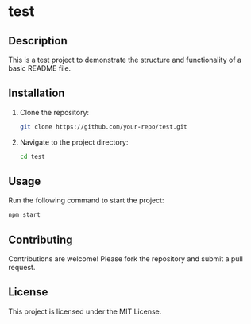 # test
## Description
This is a test project to demonstrate the structure and functionality of a basic README file.

## Installation
1. Clone the repository:
    ```bash
    git clone https://github.com/your-repo/test.git
    ```
2. Navigate to the project directory:
    ```bash
    cd test
    ```

## Usage
Run the following command to start the project:
```bash
npm start
```

## Contributing
Contributions are welcome! Please fork the repository and submit a pull request.

## License
This project is licensed under the MIT License.